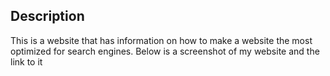 ## Description
This is a website that has information on how to make a website the most optimized for search engines.
Below is a screenshot of my website and the link to it

